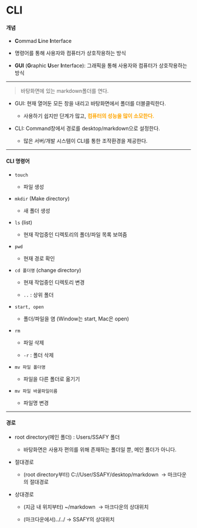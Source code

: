 # CLI

#### 개념

- **C**ommad **L**ine **I**nterface

- 명령어를 통해 사용자와 컴퓨터가 상호작용하는 방식
* **GUI** (**G**raphic **U**ser **I**nterface): 그래픽을 통해 사용자와 컴퓨터가 상호작용하는 방식

---

> 바탕화면에 있는 markdown폴더를 연다.

- GUI: 현재 열어둔 모든 창을 내리고 바탕화면에서 폴더를 더블클릭한다.
  
  
  
  - 사용하기 쉽지만 단계가 많고, **<span style="color:orange">컴퓨터의 성능을 많이 소모한다.</span>**

- CLI: Command창에서 경로를 desktop/markdown으로 설정한다.
  
  - 많은 서버/개발 시스템이 CLI를 통한 조작환경을 제공한다.

---

#### CLI 명령어

- `touch`
  
  - 파일 생성

- `mkdir` (Make directory)
  
  - 새 폴더 생성

- `ls` (list)
  
  - 현재 작업중인 디렉토리의 폴더/파일 목록 보여줌

- `pwd`
  
  - 현재 경로 확인

- `cd 폴더명` (change directory)
  
  - 현재 작업중인 디렉토리 변경
  
  - `..` : 상위 폴더

- `start, open`
  
  - 폴더/파일을 염 (Window는 start, Mac은 open)

- `rm`
  
  - 파일 삭제
  
  - `-r` : 폴더 삭제

- `mv 파일 폴더명`
  
  - 파일을 다른 폴더로 옮기기

- `mv 파일 바꿀파일이름`
  
  - 파일명 변경

---

#### 경로

- root directory(메인 폴더) : Users/SSAFY 폴더
  
  - 바탕화면은 사용자 편의를 위해 존재하는 폴더일 뿐, 메인 폴더가 아니다.

- 절대경로
  
  - (root directory부터) C://User/SSAFY/desktop/markdown  → 마크다운의 절대경로

- 상대경로
  
  - (지금 내 위치부터) ~/markdown  → 마크다운의 상대위치
  
  - (마크다운에서)../../ → SSAFY의 상대위치
